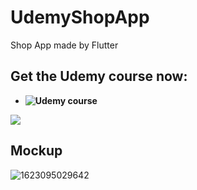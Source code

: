 # UdemyShopApp

Shop App made by Flutter

## Get the Udemy course now:
- **![Udemy course](https://www.udemy.com/course/flutter-with-firebase-build-an-e-commerce-app-from-scratch/#reviews)**

![](https://www.pipelinersales.com/wp-content/uploads/2019/06/large-udemy.jpg)


## Mockup
![1623095029642](https://user-images.githubusercontent.com/38382273/121786767-b676bf80-cbca-11eb-8ebb-604d79d6af84.png)
